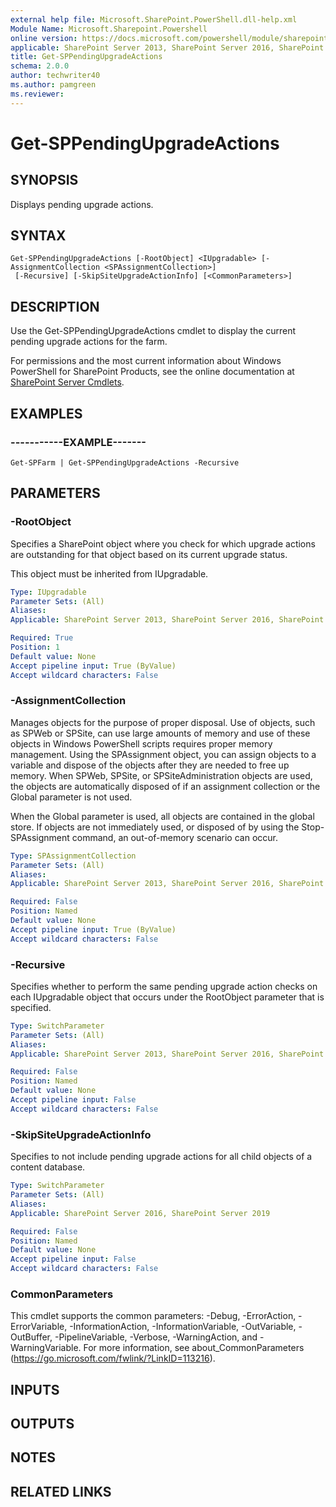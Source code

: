 ```yaml
---
external help file: Microsoft.SharePoint.PowerShell.dll-help.xml
Module Name: Microsoft.Sharepoint.Powershell
online version: https://docs.microsoft.com/powershell/module/sharepoint-server/get-sppendingupgradeactions
applicable: SharePoint Server 2013, SharePoint Server 2016, SharePoint Server 2019
title: Get-SPPendingUpgradeActions
schema: 2.0.0
author: techwriter40
ms.author: pamgreen
ms.reviewer:
---
```


# Get-SPPendingUpgradeActions

## SYNOPSIS

Displays pending upgrade actions.



## SYNTAX

```
Get-SPPendingUpgradeActions [-RootObject] <IUpgradable> [-AssignmentCollection <SPAssignmentCollection>]
 [-Recursive] [-SkipSiteUpgradeActionInfo] [<CommonParameters>]
```

## DESCRIPTION
Use the Get-SPPendingUpgradeActions cmdlet to display the current pending upgrade actions for the farm.

For permissions and the most current information about Windows PowerShell for SharePoint Products, see the online documentation at [SharePoint Server Cmdlets](https://docs.microsoft.com/powershell/sharepoint/sharepoint-server/sharepoint-server-cmdlets).

## EXAMPLES

### -----------EXAMPLE------- 
```
Get-SPFarm | Get-SPPendingUpgradeActions -Recursive
```

## PARAMETERS

### -RootObject
Specifies a SharePoint object where you check for which upgrade actions are outstanding for that object based on its current upgrade status.

This object must be inherited from IUpgradable.

```yaml
Type: IUpgradable
Parameter Sets: (All)
Aliases: 
Applicable: SharePoint Server 2013, SharePoint Server 2016, SharePoint Server 2019

Required: True
Position: 1
Default value: None
Accept pipeline input: True (ByValue)
Accept wildcard characters: False
```

### -AssignmentCollection
Manages objects for the purpose of proper disposal. Use of objects, such as SPWeb or SPSite, can use large amounts of memory and use of these objects in Windows PowerShell scripts requires proper memory management. Using the SPAssignment object, you can assign objects to a variable and dispose of the objects after they are needed to free up memory. When SPWeb, SPSite, or SPSiteAdministration objects are used, the objects are automatically disposed of if an assignment collection or the Global parameter is not used.

When the Global parameter is used, all objects are contained in the global store. If objects are not immediately used, or disposed of by using the Stop-SPAssignment command, an out-of-memory scenario can occur.

```yaml
Type: SPAssignmentCollection
Parameter Sets: (All)
Aliases: 
Applicable: SharePoint Server 2013, SharePoint Server 2016, SharePoint Server 2019

Required: False
Position: Named
Default value: None
Accept pipeline input: True (ByValue)
Accept wildcard characters: False
```

### -Recursive
Specifies whether to perform the same pending upgrade action checks on each IUpgradable object that occurs under the RootObject parameter that is specified.

```yaml
Type: SwitchParameter
Parameter Sets: (All)
Aliases: 
Applicable: SharePoint Server 2013, SharePoint Server 2016, SharePoint Server 2019

Required: False
Position: Named
Default value: None
Accept pipeline input: False
Accept wildcard characters: False
```

### -SkipSiteUpgradeActionInfo
Specifies to not include pending upgrade actions for all child objects of a content database.

```yaml
Type: SwitchParameter
Parameter Sets: (All)
Aliases: 
Applicable: SharePoint Server 2016, SharePoint Server 2019

Required: False
Position: Named
Default value: None
Accept pipeline input: False
Accept wildcard characters: False
```

### CommonParameters
This cmdlet supports the common parameters: -Debug, -ErrorAction, -ErrorVariable, -InformationAction, -InformationVariable, -OutVariable, -OutBuffer, -PipelineVariable, -Verbose, -WarningAction, and -WarningVariable. For more information, see about_CommonParameters (https://go.microsoft.com/fwlink/?LinkID=113216).

## INPUTS

## OUTPUTS

## NOTES

## RELATED LINKS


